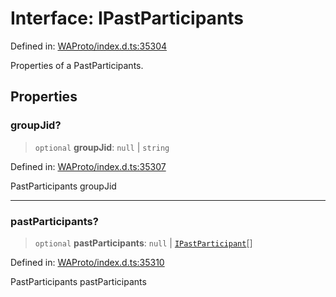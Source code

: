 # Interface: IPastParticipants

Defined in: [WAProto/index.d.ts:35304](https://github.com/Fokusdotid/Baileys/blob/58a03b5a49cf326e1050515994499cb0bb76662f/WAProto/index.d.ts#L35304)

Properties of a PastParticipants.

## Properties

### groupJid?

> `optional` **groupJid**: `null` \| `string`

Defined in: [WAProto/index.d.ts:35307](https://github.com/Fokusdotid/Baileys/blob/58a03b5a49cf326e1050515994499cb0bb76662f/WAProto/index.d.ts#L35307)

PastParticipants groupJid

***

### pastParticipants?

> `optional` **pastParticipants**: `null` \| [`IPastParticipant`](IPastParticipant.md)[]

Defined in: [WAProto/index.d.ts:35310](https://github.com/Fokusdotid/Baileys/blob/58a03b5a49cf326e1050515994499cb0bb76662f/WAProto/index.d.ts#L35310)

PastParticipants pastParticipants
